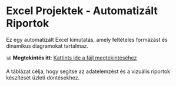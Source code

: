 # Excel Projektek - Automatizált Riportok

Ez egy automatizált Excel kimutatás, amely feltételes formázást és dinamikus diagramokat tartalmaz.

📊 **Megtekintés itt**: [Kattints ide a fájl megtekintéséhez](https://docs.google.com/spreadsheets/d/1q6rIYeQMnyVf4XL9mvIs7A_E_cFQVq9i/edit?usp=sharing&ouid=1092067886536612019303661201930&rtpof=true)

A táblázat célja, hogy segítse az adatelemzést és a vizuális riportok készítését üzleti döntésekhez.
